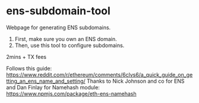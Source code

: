 # ens-subdomain-tool
Webpage for generating ENS subdomains. 

1) First, make sure you own an ENS domain.
2) Then, use this tool to configure subdomains. 

2mins + TX fees 

Follows this guide: https://www.reddit.com/r/ethereum/comments/6clvs6/a_quick_guide_on_getting_an_ens_name_and_setting/
Thanks to Nick Johnson and co for ENS and Dan Finlay for Namehash module: https://www.npmjs.com/package/eth-ens-namehash

